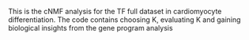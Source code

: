 This is the cNMF analysis for the TF full dataset in cardiomyocyte differentiation. 
The code contains choosing K, evaluating K and gaining biological insights from the gene program analysis
